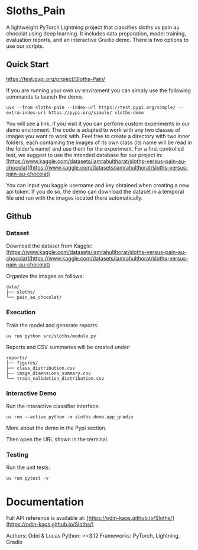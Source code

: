 # Sloths_Pain

A lightweight PyTorch Lightning project that classifies sloths vs pain au chocolat using deep learning. It includes data preparation, model training, evaluation reports, and an interactive Gradio demo.
There is two options to use our scripts.

## Quick Start
https://test.pypi.org/project/Sloths-Pain/

If you are running your own uv enviroment you can simply use the following commands to launch the demo.
```
uvx --from sloths-pain --index-url https://test.pypi.org/simple/ --extra-index-url https://pypi.org/simple/ sloths-demo
```
You will see a link, if you visit it you can perform custom experiments in our demo enviroment.
The code is adapted to work with any two classes of images you want to work with. Feel free to create a directory with two inner folders, each containing the images of its own class (its name will be read in the folder's name) and use them for the experiment.
For a first controlled test, we suggest to use the intended database for our project in:
[https://www.kaggle.com/datasets/iamrahulthorat/sloths-versus-pain-au-chocolat](https://www.kaggle.com/datasets/iamrahulthorat/sloths-versus-pain-au-chocolat)

You can input you kaggle username and key obtained when creating a new api token. If you do so, the demo can download the dataset in a temporal file and run with the images located there automatically.

## Github

### Dataset

Download the dataset from Kaggle:
[https://www.kaggle.com/datasets/iamrahulthorat/sloths-versus-pain-au-chocolat](https://www.kaggle.com/datasets/iamrahulthorat/sloths-versus-pain-au-chocolat)

Organize the images as follows:
```
data/
├── sloths/
└── pain_au_chocolat/
```
### Execution

Train the model and generate reports:
```
uv run python src/sloths/module.py
```
Reports and CSV summaries will be created under:
```
reports/
├── figures/
├── class_distribution.csv
├── image_dimensions_summary.csv
└── train_validation_distribution.csv
```
### Interactive Demo

Run the interactive classifier interface:
```
uv run --active python -m sloths.demo.app_gradio
```
More about the demo in the Pypi section.

Then open the URL shown in the terminal.

### Testing
Run the unit tests:
```
uv run pytest -v
```



# Documentation
Full API reference is available at:
[https://odin-kaos.github.io/Sloths/](https://odin-kaos.github.io/Sloths/)

Authors: Odei & Lucas
Python: >=3.12
Frameworks: PyTorch, Lightning, Gradio
